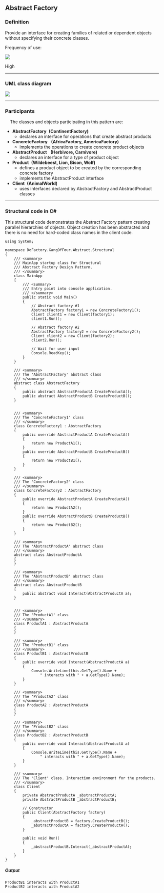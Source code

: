 Abstract Factory
-------

### Definition

Provide an interface for creating families of related or dependent objects without specifying their concrete classes.

Frequency of use:

![](https://www.dofactory.com/images/patterns/use_high.jpg)

High

* * * * *

### UML class diagram

![](https://www.dofactory.com/images/diagrams/net/abstract.gif)

* * * * *

### Participants

    The classes and objects participating in this pattern are:

-   **AbstractFactory**  **(ContinentFactory)**
    -   declares an interface for operations that create abstract products
-   **ConcreteFactory**   **(AfricaFactory, AmericaFactory)**
    -   implements the operations to create concrete product objects
-   **AbstractProduct**   **(Herbivore, Carnivore)**
    -   declares an interface for a type of product object
-   **Product**  **(Wildebeest, Lion, Bison, Wolf)**
    -   defines a product object to be created by the corresponding concrete factory
    -   implements the AbstractProduct interface
-   **Client**  **(AnimalWorld)**
    -   uses interfaces declared by AbstractFactory and AbstractProduct classes

* * * * *

### Structural code in C#

This structural code demonstrates the Abstract Factory pattern creating parallel hierarchies of objects. Object creation has been abstracted and there is no need for hard-coded class names in the client code.



    using System;
    
    namespace DoFactory.GangOfFour.Abstract.Structural
    {
        /// <summary>
        /// MainApp startup class for Structural
        /// Abstract Factory Design Pattern.
        /// </summary>
        class MainApp
        {
            /// <summary>
            /// Entry point into console application.
            /// </summary>
            public static void Main()
            {
                // Abstract factory #1
                AbstractFactory factory1 = new ConcreteFactory1();
                Client client1 = new Client(factory1);
                client1.Run();
    
                // Abstract factory #2
                AbstractFactory factory2 = new ConcreteFactory2();
                Client client2 = new Client(factory2);
                client2.Run();
    
                // Wait for user input
                Console.ReadKey();
            }
        }
    
        /// <summary>
        /// The 'AbstractFactory' abstract class
        /// </summary>
        abstract class AbstractFactory
        {
            public abstract AbstractProductA CreateProductA();
            public abstract AbstractProductB CreateProductB();
        }
    
    
        /// <summary>
        /// The 'ConcreteFactory1' class
        /// </summary>
        class ConcreteFactory1 : AbstractFactory
        {
            public override AbstractProductA CreateProductA()
            {
                return new ProductA1();
            }
            public override AbstractProductB CreateProductB()
            {
                return new ProductB1();
            }
        }
    
        /// <summary>
        /// The 'ConcreteFactory2' class
        /// </summary>
        class ConcreteFactory2 : AbstractFactory
        {
            public override AbstractProductA CreateProductA()
            {
                return new ProductA2();
            }
            public override AbstractProductB CreateProductB()
            {
                return new ProductB2();
            }
        }
    
        /// <summary>
        /// The 'AbstractProductA' abstract class
        /// </summary>
        abstract class AbstractProductA
        {
        }
    
        /// <summary>
        /// The 'AbstractProductB' abstract class
        /// </summary>
        abstract class AbstractProductB
        {
            public abstract void Interact(AbstractProductA a);
        }
    
    
        /// <summary>
        /// The 'ProductA1' class
        /// </summary>
        class ProductA1 : AbstractProductA
        {
        }
    
        /// <summary>
        /// The 'ProductB1' class
        /// </summary>
        class ProductB1 : AbstractProductB
        {
            public override void Interact(AbstractProductA a)
            {
                Console.WriteLine(this.GetType().Name +
                    " interacts with " + a.GetType().Name);
            }
        }
    
        /// <summary>
        /// The 'ProductA2' class
        /// </summary>
        class ProductA2 : AbstractProductA
        {
        }
    
        /// <summary>
        /// The 'ProductB2' class
        /// </summary>
        class ProductB2 : AbstractProductB
        {
            public override void Interact(AbstractProductA a)
            {
                Console.WriteLine(this.GetType().Name +
                    " interacts with " + a.GetType().Name);
            }
        }
    
        /// <summary>
        /// The 'Client' class. Interaction environment for the products.
        /// </summary>
        class Client
        {
            private AbstractProductA _abstractProductA;
            private AbstractProductB _abstractProductB;
    
            // Constructor
            public Client(AbstractFactory factory)
            {
                _abstractProductB = factory.CreateProductB();
                _abstractProductA = factory.CreateProductA();
            }
    
            public void Run()
            {
                _abstractProductB.Interact(_abstractProductA);
            }
        }
    }

##### Output

    ProductB1 interacts with ProductA1
    ProductB2 interacts with ProductA2